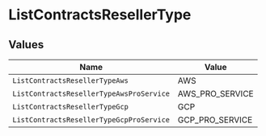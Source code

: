 # ListContractsResellerType


## Values

| Name                                     | Value                                    |
| ---------------------------------------- | ---------------------------------------- |
| `ListContractsResellerTypeAws`           | AWS                                      |
| `ListContractsResellerTypeAwsProService` | AWS_PRO_SERVICE                          |
| `ListContractsResellerTypeGcp`           | GCP                                      |
| `ListContractsResellerTypeGcpProService` | GCP_PRO_SERVICE                          |